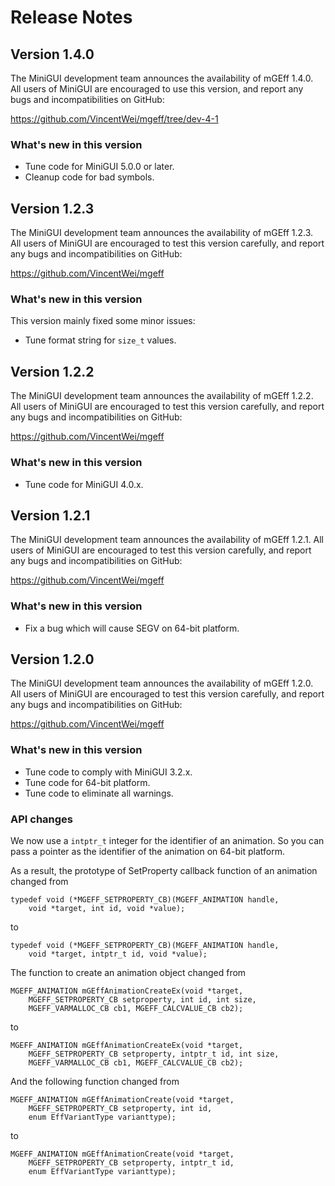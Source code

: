 # Release Notes

## Version 1.4.0

The MiniGUI development team announces the availability of mGEff 1.4.0.
All users of MiniGUI are encouraged to use this version, and report
any bugs and incompatibilities on GitHub:

<https://github.com/VincentWei/mgeff/tree/dev-4-1>

### What's new in this version

- Tune code for MiniGUI 5.0.0 or later.
- Cleanup code for bad symbols.

## Version 1.2.3

The MiniGUI development team announces the availability of mGEff 1.2.3.
All users of MiniGUI are encouraged to test this version carefully, and
report any bugs and incompatibilities on GitHub:

https://github.com/VincentWei/mgeff

### What's new in this version

This version mainly fixed some minor issues:

- Tune format string for `size_t` values.

## Version 1.2.2

The MiniGUI development team announces the availability of mGEff 1.2.2.
All users of MiniGUI are encouraged to test this version carefully, and
report any bugs and incompatibilities on GitHub:

https://github.com/VincentWei/mgeff

### What's new in this version

  * Tune code for MiniGUI 4.0.x.

## Version 1.2.1

The MiniGUI development team announces the availability of mGEff 1.2.1.
All users of MiniGUI are encouraged to test this version carefully, and
report any bugs and incompatibilities on GitHub:

https://github.com/VincentWei/mgeff

### What's new in this version

  * Fix a bug which will cause SEGV on 64-bit platform.

## Version 1.2.0

The MiniGUI development team announces the availability of mGEff 1.2.0.
All users of MiniGUI are encouraged to test this version carefully, and
report any bugs and incompatibilities on GitHub:

https://github.com/VincentWei/mgeff

### What's new in this version

  * Tune code to comply with MiniGUI 3.2.x.
  * Tune code for 64-bit platform.
  * Tune code to eliminate all warnings.

### API changes

We now use a `intptr_t` integer for the identifier of an animation.
So you can pass a pointer as the identifier of the animation on 64-bit
platform.

As a result, the prototype of SetProperty callback function of an animation
changed from

    typedef void (*MGEFF_SETPROPERTY_CB)(MGEFF_ANIMATION handle,
        void *target, int id, void *value);

to

    typedef void (*MGEFF_SETPROPERTY_CB)(MGEFF_ANIMATION handle,
        void *target, intptr_t id, void *value);

The function to create an animation object changed from

    MGEFF_ANIMATION mGEffAnimationCreateEx(void *target,
        MGEFF_SETPROPERTY_CB setproperty, int id, int size,
        MGEFF_VARMALLOC_CB cb1, MGEFF_CALCVALUE_CB cb2);

to

    MGEFF_ANIMATION mGEffAnimationCreateEx(void *target,
        MGEFF_SETPROPERTY_CB setproperty, intptr_t id, int size,
        MGEFF_VARMALLOC_CB cb1, MGEFF_CALCVALUE_CB cb2);

And the following function changed from

    MGEFF_ANIMATION mGEffAnimationCreate(void *target,
        MGEFF_SETPROPERTY_CB setproperty, int id,
        enum EffVariantType varianttype);

to

    MGEFF_ANIMATION mGEffAnimationCreate(void *target,
        MGEFF_SETPROPERTY_CB setproperty, intptr_t id,
        enum EffVariantType varianttype);

